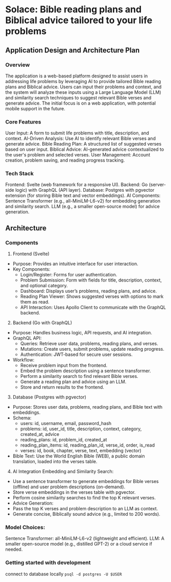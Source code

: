 # Solace: Bible reading plans and Biblical advice tailored to your life problems

## Application Design and Architecture Plan

### Overview
The application is a web-based platform designed to assist users in addressing life problems by leveraging AI to provide tailored Bible reading plans and Biblical advice. Users can input their problems and context, and the system will analyze these inputs using a Large Language Model (LLM) and similarity search techniques to suggest relevant Bible verses and generate advice. The initial focus is on a web application, with potential mobile support in the future.

### Core Features
User Input: A form to submit life problems with title, description, and context.
AI-Driven Analysis: Use AI to identify relevant Bible verses and generate advice.
Bible Reading Plan: A structured list of suggested verses based on user input.
Biblical Advice: AI-generated advice contextualized to the user's problem and selected verses.
User Management: Account creation, problem saving, and reading progress tracking.

### Tech Stack
Frontend: Svelte (web framework for a responsive UI).
Backend: Go (server-side logic) with GraphQL (API layer).
Database: Postgres with pgvector extension (for storing Bible text and vector embeddings).
AI Components:
Sentence Transformer (e.g., all-MiniLM-L6-v2) for embedding generation and similarity search.
LLM (e.g., a smaller open-source model) for advice generation.

## Architecture

### Components
1. Frontend (Svelte)
- Purpose: Provides an intuitive interface for user interaction.
- Key Components:
    - Login/Register: Forms for user authentication.
    - Problem Submission: Form with fields for title, description, context, and optional category.
    - Dashboard: Displays user’s problems, reading plans, and advice.
    - Reading Plan Viewer: Shows suggested verses with options to mark them as read.
    - API Interaction: Uses Apollo Client to communicate with the GraphQL backend.

2. Backend (Go with GraphQL)
- Purpose: Handles business logic, API requests, and AI integration.
- GraphQL API:
    - Queries: Retrieve user data, problems, reading plans, and verses.
    - Mutations: Create users, submit problems, update reading progress.
    - Authentication: JWT-based for secure user sessions.
- Workflow:
    - Receive problem input from the frontend.
    - Embed the problem description using a sentence transformer.
    - Perform a similarity search to find relevant Bible verses.
    - Generate a reading plan and advice using an LLM.
    - Store and return results to the frontend.

3. Database (Postgres with pgvector)
- Purpose: Stores user data, problems, reading plans, and Bible text with embeddings.
- Schema:
    - users: id, username, email, password_hash
    - problems: id, user_id, title, description, context, category, created_at, advice
    - reading_plans: id, problem_id, created_at
    - reading_plan_items: id, reading_plan_id, verse_id, order, is_read
    - verses: id, book, chapter, verse, text, embedding (vector)
- Bible Text: Use the World English Bible (WEB), a public domain translation, loaded into the verses table.

4. AI Integration
Embedding and Similarity Search:
- Use a sentence transformer to generate embeddings for Bible verses (offline) and user problem descriptions (on-demand).
- Store verse embeddings in the verses table with pgvector.
- Perform cosine similarity searches to find the top K relevant verses.
- Advice Generation:
- Pass the top K verses and problem description to an LLM as context.
- Generate concise, Biblically sound advice (e.g., limited to 200 words).

### Model Choices:
Sentence Transformer: all-MiniLM-L6-v2 (lightweight and efficient).
LLM: A smaller open-source model (e.g., distilled GPT-2) or a cloud service if needed.

### Getting started with development
connect to database locally
`psql -d postgres -U $USER`
